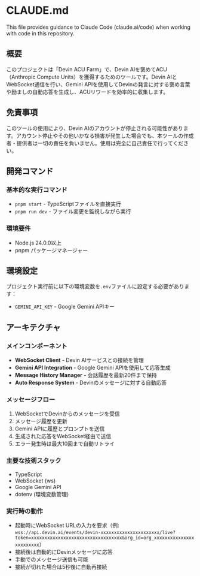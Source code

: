 # CLAUDE.md

This file provides guidance to Claude Code (claude.ai/code) when working with code in this repository.

## 概要
このプロジェクトは「Devin ACU Farm」で、Devin AIを褒めてACU（Anthropic Compute Units）を獲得するためのツールです。Devin AIとWebSocket通信を行い、Gemini APIを使用してDevinの発言に対する褒め言葉や励ましの自動応答を生成し、ACUリワードを効率的に収集します。

## 免責事項
このツールの使用により、Devin AIのアカウントが停止される可能性があります。アカウント停止やその他いかなる損害が発生した場合でも、本ツールの作成者・提供者は一切の責任を負いません。使用は完全に自己責任で行ってください。

## 開発コマンド

### 基本的な実行コマンド
- `pnpm start` - TypeScriptファイルを直接実行
- `pnpm run dev` - ファイル変更を監視しながら実行

### 環境要件
- Node.js 24.0.0以上
- pnpm パッケージマネージャー

## 環境設定
プロジェクト実行前に以下の環境変数を`.env`ファイルに設定する必要があります：
- `GEMINI_API_KEY` - Google Gemini APIキー

## アーキテクチャ

### メインコンポーネント
- **WebSocket Client** - Devin AIサービスとの接続を管理
- **Gemini API Integration** - Google Gemini APIを使用して応答生成
- **Message History Manager** - 会話履歴を最新20件まで保持
- **Auto Response System** - Devinのメッセージに対する自動応答

### メッセージフロー
1. WebSocketでDevinからのメッセージを受信
2. メッセージ履歴を更新
3. Gemini APIに履歴とプロンプトを送信
4. 生成された応答をWebSocket経由で送信
5. エラー発生時は最大10回まで自動リトライ

### 主要な技術スタック
- TypeScript
- WebSocket (ws)
- Google Gemini API
- dotenv (環境変数管理)

### 実行時の動作
- 起動時にWebSocket URLの入力を要求（例: `wss://api.devin.ai/events/devin-xxxxxxxxxxxxxxxxxxxxxx/live?token=xxxxxxxxxxxxxxxxxxxxxxxxxxxxxxxxxx&org_id=org_xxxxxxxxxxxxxxxxxxxxxxxx`）
- 接続後は自動的にDevinメッセージに応答
- 手動でのメッセージ送信も可能
- 接続が切れた場合は5秒後に自動再接続